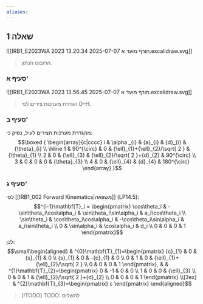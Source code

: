 ```yaml
---
aliases:
---
```

## שאלה 1
![[IRB1_E2023WA 2023 חורף מועד א 2025-07-07 13.20.34.excalidraw.svg]]
>הרובוט הנתון.

### סעיף א'

![[IRB1_E2023WA 2023 חורף מועד א 2025-07-07 13.56.45.excalidraw.svg]]
>הגדרת מערכות צירים לפי D–H.

### סעיף ב'
מהגדרת מערכות הצירים לעיל, נסיק כי:
$$\boxed {
\begin{array}{c|cccc}
i & \alpha _{i} & {a}_{i} & {d}_{i} & {\theta}_{i} \\
\hline 1 & 90^{\circ} & 0 & {\ell}_{1}+{\ell}_{2}/\sqrt{ 2 } & {\theta}_{1} \\
2 & 0 & {\ell}_{3} & {\ell}_{2}/\sqrt{ 2 }+{d}_{2} & 90^{\circ}  \\
3 & 0 & 0 & 0 & {\theta}_{3} \\
4 & 0  & {\ell}_{4} & {d}_{4} &  180^{\circ} 
\end{array}
 }$$

### סעיף ג'
לפי [[IRB1_002 Forward Kinematics|משוואה]] $\text{(LP14.5)}$:
$$^{i-1}\mathbf{T}_i = \begin{pmatrix}
\cos\theta_i & -\sin\theta_i\cos\alpha_i & \sin\theta_i\sin\alpha_i & a_i\cos\theta_i \\
\sin\theta_i & \cos\theta_i\cos\alpha_i & -\cos\theta_i\sin\alpha_i & a_i\sin\theta_i \\
0 & \sin\alpha_i & \cos\alpha_i & d_i \\
0 & 0 & 0 & 1
\end{pmatrix}$$
לכן:
$$\small\begin{aligned}
 & ^{0}\mathbf{T}_{1}=\begin{pmatrix}
{c}_{1} & 0 & {s}_{1} & 0 \\
{s}_{1} & 0 & -{c}_{1} & 0 \\
0 & 1 & 0 & {\ell}_{1}+{\ell}_{2}/\sqrt{ 2 } \\
0 & 0 & 0 & 1
\end{pmatrix}, &  & ^{1}\mathbf{T}_{2}=\begin{pmatrix}
0 & -1 & 0 & 0 \\
1 & 0 & 0 & {\ell}_{3} \\
0 & 0 & 1 & {\ell}_{2}/\sqrt{ 2 }+{d}_{2} \\
0 & 0 & 0 & 1
\end{pmatrix} \\[3ex]
 & ^{2}\mathbf{T}_{3}=\begin{pmatrix}
c
\end{pmatrix}
\end{aligned}$$

>[!TODO] TODO: להשלים